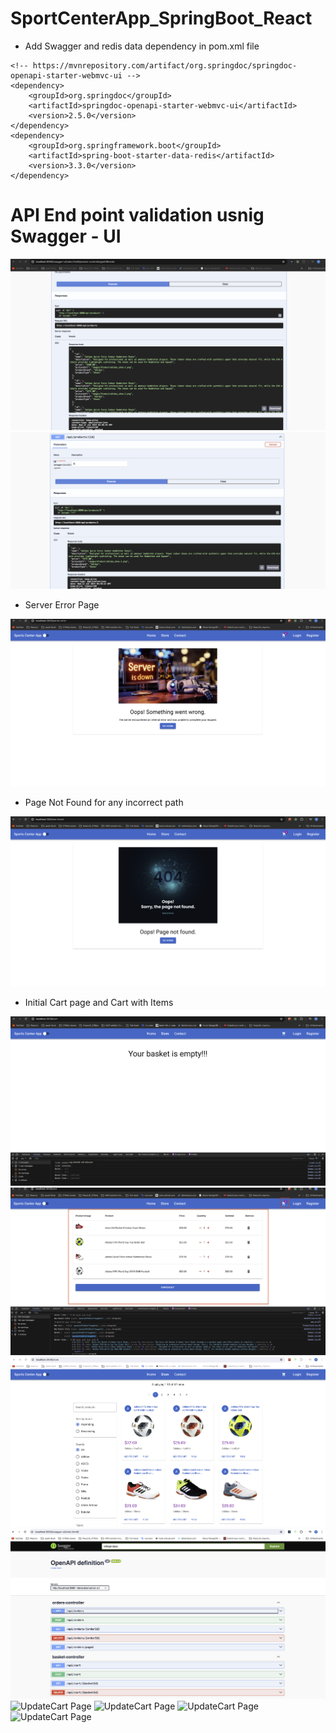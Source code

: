 # SportCenterApp_SpringBoot_React
* Add Swagger and redis data dependency in pom.xml file 
```
<!-- https://mvnrepository.com/artifact/org.springdoc/springdoc-openapi-starter-webmvc-ui -->
<dependency>
    <groupId>org.springdoc</groupId>
    <artifactId>springdoc-openapi-starter-webmvc-ui</artifactId>
    <version>2.5.0</version>
</dependency>
<dependency>
	<groupId>org.springframework.boot</groupId>
	<artifactId>spring-boot-starter-data-redis</artifactId>
	<version>3.3.0</version>
</dependency>
```

# API End point validation usnig Swagger - UI

<img src="./ss1.png" alt="swagger1" />
<img src="./ss2.png" alt="swagger2" />

* Server Error Page
<img src="./serverError.png" alt="serverError" />

* Page Not Found for any incorrect path
<img src="./pagNotFound.png" alt="pageNotFound" />

* Initial Cart page and Cart with Items
<img src="./cart0.png" alt="cart0" />

<img src="./cartItems.png" alt="Cart" />

<img src="./store1.png" alt="Store Page" />

<img src="./Swagger2.png" alt="Store Page" />
<img src="./UpdateCart1" alt="UpdateCart Page" />
<img src="./UpdateCart2" alt="UpdateCart Page" />
<img src="./UpdateCart3" alt="UpdateCart Page" />
<img src="./UpdateCart4" alt="UpdateCart Page" />
